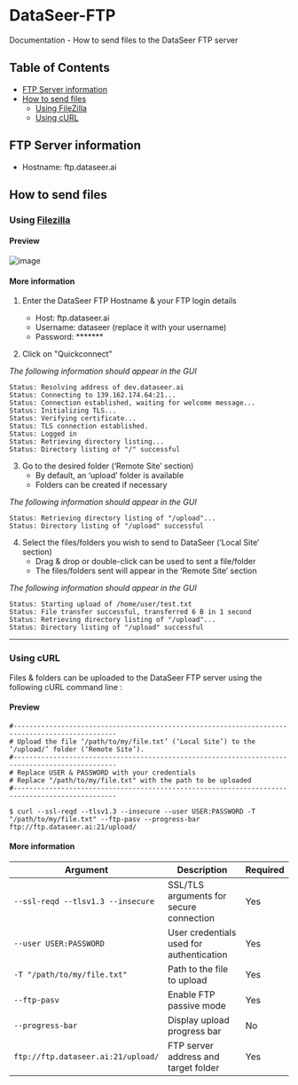 # DataSeer-FTP

Documentation - How to send files to the DataSeer FTP server

## Table of Contents
- [FTP Server information](#ftp-server-information)
- [How to send files](#how-to-send-files)
  - [Using FileZilla](#using-filezilla)
  - [Using cURL](#using-curl)

## FTP Server information

- Hostname: ftp.dataseer.ai

## How to send files

### Using [Filezilla](https://filezilla-project.org/)

#### Preview

![image](https://github.com/user-attachments/assets/2aaa997b-f8f0-4dbb-9ca3-c12233646684)

#### More information

1. Enter the DataSeer FTP Hostname & your FTP login details
      * Host: ftp.dataseer.ai
      * Username: dataseer (replace it with your username)
      * Password: *******

2. Click on "Quickconnect"

_The following information should appear in the GUI_
```
Status:	Resolving address of dev.dataseer.ai
Status:	Connecting to 139.162.174.64:21...
Status:	Connection established, waiting for welcome message...
Status:	Initializing TLS...
Status:	Verifying certificate...
Status:	TLS connection established.
Status:	Logged in
Status:	Retrieving directory listing...
Status:	Directory listing of "/" successful
```

3. Go to the desired folder (‘Remote Site’ section)
    * By default, an ‘upload’ folder is available
    * Folders can be created if necessary

_The following information should appear in the GUI_
```
Status:	Retrieving directory listing of "/upload"...
Status:	Directory listing of "/upload" successful
```

4. Select the files/folders you wish to send to DataSeer (‘Local Site’ section)
    * Drag & drop or double-click can be used to sent a file/folder
    * The files/folders sent will appear in the ‘Remote Site’ section

_The following information should appear in the GUI_
```
Status:	Starting upload of /home/user/test.txt
Status:	File transfer successful, transferred 6 B in 1 second
Status:	Retrieving directory listing of "/upload"...
Status:	Directory listing of "/upload" successful
```

---

### Using cURL

Files & folders can be uploaded to the DataSeer FTP server using the following cURL command line :

#### Preview

```
#------------------------------------------------------------------------------------------------
# Upload the file ‘/path/to/my/file.txt’ (‘Local Site’) to the ‘/upload/’ folder (‘Remote Site’).
#------------------------------------------------------------------------------------------------
# Replace USER & PASSWORD with your credentials
# Replace "/path/to/my/file.txt" with the path to be uploaded
#------------------------------------------------------------------------------------------------

$ curl --ssl-reqd --tlsv1.3 --insecure --user USER:PASSWORD -T "/path/to/my/file.txt" --ftp-pasv --progress-bar ftp://ftp.dataseer.ai:21/upload/
```

#### More information

| Argument | Description | Required |
|----------|-------------|----------|
| `--ssl-reqd --tlsv1.3 --insecure` | SSL/TLS arguments for secure connection | Yes |
| `--user USER:PASSWORD` | User credentials used for authentication | Yes |
| `-T "/path/to/my/file.txt"` | Path to the file to upload | Yes |
| `--ftp-pasv` | Enable FTP passive mode | Yes |
| `--progress-bar` | Display upload progress bar | No |
| `ftp://ftp.dataseer.ai:21/upload/` | FTP server address and target folder | Yes |

